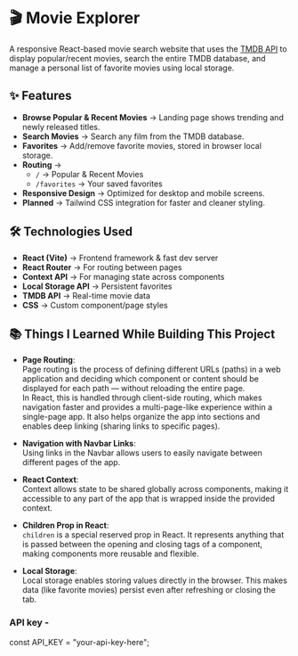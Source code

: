 # 🎬 Movie Explorer

A responsive React-based movie search website that uses the [TMDB API](https://developer.themoviedb.org/) to display popular/recent movies, search the entire TMDB database, and manage a personal list of favorite movies using local storage.

## ✨ Features
- **Browse Popular & Recent Movies** → Landing page shows trending and newly released titles.
- **Search Movies** → Search any film from the TMDB database.
- **Favorites** → Add/remove favorite movies, stored in browser local storage.
- **Routing** →  
  - `/` → Popular & Recent Movies  
  - `/favorites` → Your saved favorites  
- **Responsive Design** → Optimized for desktop and mobile screens.
- **Planned** → Tailwind CSS integration for faster and cleaner styling.

## 🛠️ Technologies Used
- **React (Vite)** → Frontend framework & fast dev server
- **React Router** → For routing between pages
- **Context API** → For managing state across components
- **Local Storage API** → Persistent favorites
- **TMDB API** → Real-time movie data
- **CSS** → Custom component/page styles

## 📚 Things I Learned While Building This Project

- **Page Routing**:  
  Page routing is the process of defining different URLs (paths) in a web application and deciding which component or content should be displayed for each path — without reloading the entire page.  
  In React, this is handled through client-side routing, which makes navigation faster and provides a multi-page-like experience within a single-page app. It also helps organize the app into sections and enables deep linking (sharing links to specific pages).

- **Navigation with Navbar Links**:  
  Using links in the Navbar allows users to easily navigate between different pages of the app.

- **React Context**:  
  Context allows state to be shared globally across components, making it accessible to any part of the app that is wrapped inside the provided context.

- **Children Prop in React**:  
  `children` is a special reserved prop in React. It represents anything that is passed between the opening and closing tags of a component, making components more reusable and flexible.

- **Local Storage**:  
  Local storage enables storing values directly in the browser. This makes data (like favorite movies) persist even after refreshing or closing the tab.



### API key - 
const API_KEY = "your-api-key-here";
